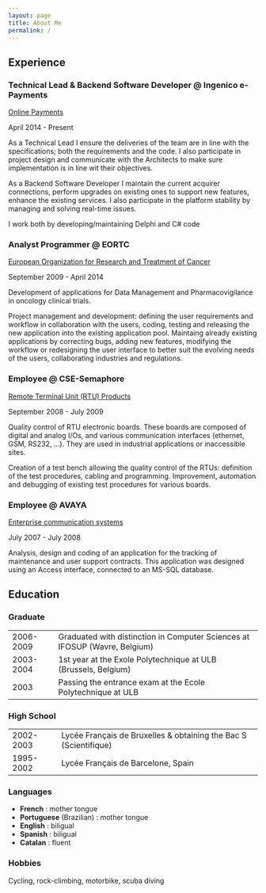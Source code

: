 ```yaml
---
layout: page
title: About Me
permalink: /
---
```


## Experience

### Technical Lead & Backend Software Developer @ Ingenico e-Payments
[Online Payments](https://www.ingenico.com/epayments)

April 2014 - Present

As a Technical Lead I ensure the deliveries of the team are in line with the specifications; both the requirements and the code. I also participate in project design and communicate with the Architects to make sure implementation is in line wit their objectives.

As a Backend Software Developer I maintain the current acquirer connections, perform upgrades on existing ones to support new features, enhance the existing services. I also participate in the platform stability by managing and solving real-time issues.

I work both by developing/maintaining Delphi and C# code

### Analyst Programmer @ EORTC
[European Organization for Research and Treatment of Cancer](https://www.eortc.org/)

September 2009 - April 2014

Development of applications for Data Management and Pharmacovigilance in oncology clinical trials.

Project management and development: defining the user requirements and workflow in collaboration with the users, coding, testing and releasing the new application into the existing application pool. Maintaing already existing applications by correcting bugs, adding new features, modifying the workflow or redesigning the user interface to better suit the evolving needs of the users, collaborating industries and regulations.

### Employee @ CSE-Semaphore
[Remote Terminal Unit (RTU) Products](https://www.servelectechnologies.com/)

September 2008 - July 2009

Quality control of RTU electronic boards. These boards are composed of digital and analog I/Os, and various communication interfaces (ethernet, GSM, RS232, ...). They are used in industrial applications or inaccessible sites.

Creation of a test bench allowing the quality control of the RTUs: definition of the test procedures, cabling and programming.
Improvement, automation and debugging of existing test procedures for various boards.

### Employee @ AVAYA
[Enterprise communication systems](https://www.avaya.com)

July 2007 - July 2008

Analysis, design and coding of an application for the tracking of maintenance and user support contracts. This application was designed using an Access interface, connected to an MS-SQL database.

## Education

### Graduate

|           |                                                                            |
| --------- | -------------------------------------------------------------------------- |
| 2006-2009 | Graduated with distinction in Computer Sciences at IFOSUP (Wavre, Belgium) |
| 2003-2004 | 1st year at the Exole Polytechnique at ULB (Brussels, Belgium)             |
| 2003      | Passing the entrance exam at the Ecole Polytechnique at ULB                |

### High School

|           |                                                                  |
| --------- | ---------------------------------------------------------------- |
| 2002-2003 | Lycée Français de Bruxelles & obtaining the Bac S (Scientifique) |
| 1995-2002 | Lycée Français de Barcelone, Spain                               |

### Languages

* **French** : mother tongue
* **Portuguese** (Brazilian) : mother tongue
* **English** : biligual
* **Spanish** : biligual
* **Catalan** : fluent

### Hobbies

Cycling, rock-climbing, motorbike, scuba diving
